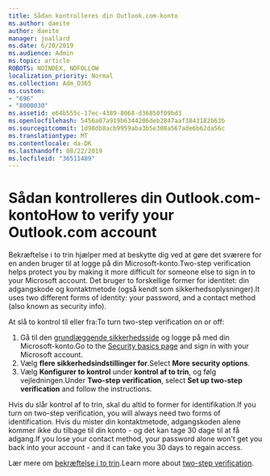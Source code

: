 ```yaml
---
title: Sådan kontrolleres din Outlook.com-konto
ms.author: daeite
author: daeite
manager: joallard
ms.date: 6/20/2019
ms.audience: Admin
ms.topic: article
ROBOTS: NOINDEX, NOFOLLOW
localization_priority: Normal
ms.collection: Adm_O365
ms.custom:
- "696"
- "8000030"
ms.assetid: e64b555c-17ec-4389-8068-d36850f09bd3
ms.openlocfilehash: 5456a07a919b6344206deb2847aaf3843182b63b
ms.sourcegitcommit: 1d98db8acb9959aba3b5e308a567ade6b62da56c
ms.translationtype: MT
ms.contentlocale: da-DK
ms.lasthandoff: 08/22/2019
ms.locfileid: "36511489"
---
```

# <a name="how-to-verify-your-outlookcom-account"></a><span data-ttu-id="26bb0-102">Sådan kontrolleres din Outlook.com-konto</span><span class="sxs-lookup"><span data-stu-id="26bb0-102">How to verify your Outlook.com account</span></span>

<span data-ttu-id="26bb0-103">Bekræftelse i to trin hjælper med at beskytte dig ved at gøre det sværere for en anden bruger til at logge på din Microsoft-konto.</span><span class="sxs-lookup"><span data-stu-id="26bb0-103">Two-step verification helps protect you by making it more difficult for someone else to sign in to your Microsoft account.</span></span> <span data-ttu-id="26bb0-104">Det bruger to forskellige former for identitet: din adgangskode og kontaktmetode (også kendt som sikkerhedsoplysninger).</span><span class="sxs-lookup"><span data-stu-id="26bb0-104">It uses two different forms of identity: your password, and a contact method (also known as security info).</span></span>
  
<span data-ttu-id="26bb0-105">At slå to kontrol til eller fra:</span><span class="sxs-lookup"><span data-stu-id="26bb0-105">To turn two-step verification on or off:</span></span>
  
1. <span data-ttu-id="26bb0-106">Gå til den [grundlæggende sikkerhedsside](https://go.microsoft.com/fwlink/?linkid=842325) og logge på med din Microsoft-konto.</span><span class="sxs-lookup"><span data-stu-id="26bb0-106">Go to the [Security basics page](https://go.microsoft.com/fwlink/?linkid=842325) and sign in with your Microsoft account.</span></span>
2. <span data-ttu-id="26bb0-107">Vælg **flere sikkerhedsindstillinger for**.</span><span class="sxs-lookup"><span data-stu-id="26bb0-107">Select **More security options**.</span></span>
3. <span data-ttu-id="26bb0-108">Vælg **Konfigurer to kontrol** under **kontrol af to trin**, og følg vejledningen.</span><span class="sxs-lookup"><span data-stu-id="26bb0-108">Under **Two-step verification**, select **Set up two-step verification** and follow the instructions.</span></span>

<span data-ttu-id="26bb0-109">Hvis du slår kontrol af to trin, skal du altid to former for identifikation.</span><span class="sxs-lookup"><span data-stu-id="26bb0-109">If you turn on two-step verification, you will always need two forms of identification.</span></span> <span data-ttu-id="26bb0-110">Hvis du mister din kontaktmetode, adgangskoden alene kommer ikke du tilbage til din konto - og det kan tage 30 dage til at få adgang.</span><span class="sxs-lookup"><span data-stu-id="26bb0-110">If you lose your contact method, your password alone won't get you back into your account - and it can take you 30 days to regain access.</span></span>
  
<span data-ttu-id="26bb0-111">Lær mere om [bekræftelse i to trin](https://go.microsoft.com/fwlink/?linkid=872270).</span><span class="sxs-lookup"><span data-stu-id="26bb0-111">Learn more about [two-step verification](https://go.microsoft.com/fwlink/?linkid=872270).</span></span>
  